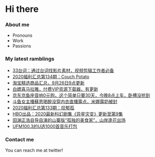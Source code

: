 # Hi there 

### About me
- Pronouns
- Work
- Passions 

### My latest ramblings
<!-- BLOGPOSTS:START -->
- [33台词：通过台词找影片素材，视频剪辑工作者必备](https://fuliba2020.net/agilestudio.html)
- [2020福利汇总第134期：Couch Potato](https://fuliba2020.net/2020134.html)
- [淘宝精选商品汇总，9月26日9点更新](https://fuliba2020.net/99.html)
- [白嫖喜马拉雅，付费VIP资源下载器，有更新](https://fuliba2020.net/ximalaya.html)
- [京东京鱼座音响0元购，这个简单只要30天，今晚8点上车，卧槽没抢到](https://fuliba2020.net/jingyuzuo.html)
- [斗鱼女主播蘇恩喝醉没穿内衣直播露点，米娜露奶被封](https://fuliba2020.net/suen.html)
- [2020福利汇总第133期：叹郁孤](https://fuliba2020.net/2020133.html)
- [HBO出品：2020最新科幻剧集《异星灾变》更新至第9集](https://fuliba2020.net/raised-by-wolves.html)
- [田渊正浩自导自演的山寨版“孤独的美食家”，山岸逢花出场](https://fuliba2020.net/pred140.html)
- [UFM100.3的U选1000首音乐打包](https://fuliba2020.net/u1000.html)
<!-- BLOGPOSTS:END -->

### Contact me
You can reach me at twitter!
